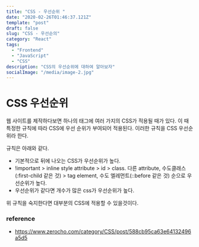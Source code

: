 ```yaml
---
title: "CSS - 우선순위 "
date: "2020-02-26T01:46:37.121Z"
template: "post"
draft: false
slug: "CSS - 우선순의"
category: "React"
tags:
  - "Frontend"
  - "JavaScript"
  - "CSS"
description: "CSS의 우선순위에 대하여 알아보자"
socialImage: "/media/image-2.jpg"
---
```


# CSS 우선순위

웹 사이트를 제작하다보면 하나의 태그에 여러 가지의 CSS가 적용될 때가 있다. 이 때 특정한 규칙에 따라 CSS에 우선 순위가 부여되어 적용된다.
이러한 규칙을 CSS 우선순위라 한다.

규칙은 아래와 같다.

- 기본적으로 뒤에 나오는 CSS가 우선순위가 높다.
- !important > inline style attribute > id > class. 다른 attribute, 수도클래스(:first-child 같은 것) > tag element, 수도 엘레먼트(::before 같은 것) 순으로 우선순위가 높다.
- 우선순위가 같다면 개수가 많은 css가 우선순위가 높다.

위 규칙을 숙지한다면 대부분의 CSS에 적용할 수 있을것이다.

### reference

- https://www.zerocho.com/category/CSS/post/588cb95ca63e64132496a5d5
